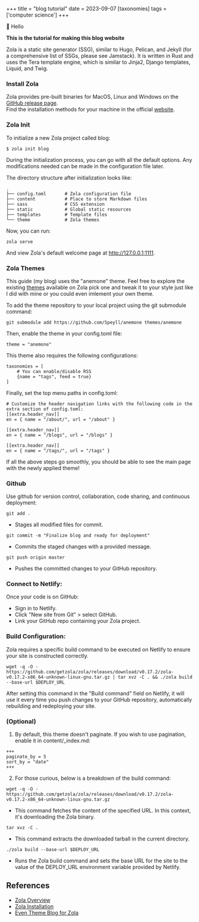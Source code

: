 +++
title = "blog tutorial"
date = 2023-09-07
[taxonomies]
tags = ['computer science']
+++


👋 Hello

**This is the tutorial for making this blog website**

Zola is a static site generator (SSG), similar to Hugo, Pelican, and Jekyll (for a comprehensive list of SSGs, please see Jamstack). It is written in Rust and uses the Tera template engine, which is similar to Jinja2, Django templates, Liquid, and Twig.


### Install Zola
Zola provides pre-built binaries for MacOS, Linux and Windows on the [GitHub release page](https://github.com/getzola/zola/releases). \
Find the installation methods for your machine in the official [website](https://www.getzola.org/documentation/getting-started/installation/).


### Zola Init

To initialize a new Zola project called blog:
```
$ zola init blog
```

During the initialization process, you can go with all the default options. Any modifications needed can be made in the configuration file later.

The directory structure after initialization looks like:
```
.
├── config.toml       # Zola configuration file
├── content           # Place to store Markdown files
├── sass              # CSS extension
├── static            # Global static resources
├── templates         # Template files
└── theme             # Zola themes
```

Now, you can run:
```
zola serve
```
And view Zola's default welcome page at http://127.0.0.1:1111.


### Zola Themes
This guide (my blog) uses the "anemone" theme. Feel free to explore the existing [themes](https://www.getzola.org/themes/) available on Zola pick one and tweak it to your style just like I did with mine or you could even imlement your own theme. 

To add the theme repository to your local project using the git submodule command:
```
git submodule add https://github.com/Speyll/anemone themes/anemone
```

Then, enable the theme in your config.toml file:
```
theme = "anemone"
```

This theme also requires the following configurations:
```
taxonomies = [
    # You can enable/disable RSS
    {name = "tags", feed = true}
]
```

Finally, set the top menu paths in config.toml:
```
# Customize the header navigation links with the following code in the extra section of config.toml:
[[extra.header_nav]]
en = { name = "/about/", url = "/about" }

[[extra.header_nav]]
en = { name = "/blogs", url = "/blogs" }

[[extra.header_nav]]
en = { name = "/tags/", url = "/tags" }
```

If all the above steps go smoothly, you should be able to see the main page with the newly applied theme!


### Github
Use github for version control, collaboration, code sharing, and continuous deployment: 

```
git add .              
```
- Stages all modified files for commit.
```
git commit -m "Finalize blog and ready for deployment"   
```
- Commits the staged changes with a provided message.
```
git push origin master  
```
- Pushes the committed changes to your GitHub repository.


### Connect to Netlify:
Once your code is on GitHub:
- Sign in to Netlify.
- Click "New site from Git" > select GitHub.
- Link your GitHub repo containing your Zola project.



### Build Configuration:
Zola requires a specific build command to be executed on Netlify to ensure your site is constructed correctly.
```
wget -q -O - https://github.com/getzola/zola/releases/download/v0.17.2/zola-v0.17.2-x86_64-unknown-linux-gnu.tar.gz | tar xvz -C . && ./zola build --base-url $DEPLOY_URL
```
After setting this command in the "Build command" field on Netlify, it will use it every time you push changes to your GitHub repository, automatically rebuilding and redeploying your site.



### (Optional) 
1. By default, this theme doesn't paginate. If you wish to use pagination, enable it in content/_index.md:
```
+++
paginate_by = 5
sort_by = "date"
+++
```


2. For those curious, below is a breakdown of the build command:
```
wget -q -O - https://github.com/getzola/zola/releases/download/v0.17.2/zola-v0.17.2-x86_64-unknown-linux-gnu.tar.gz 
```
- This command fetches the content of the specified URL. In this context, it's downloading the Zola binary.

```
tar xvz -C . 
```
- This command extracts the downloaded tarball in the current directory.
  
```
./zola build --base-url $DEPLOY_URL
```
- Runs the Zola build command and sets the base URL for the site to the value of the DEPLOY_URL environment variable provided by Netlify.


## References

- [Zola Overview](https://www.getzola.org/documentation/getting-started/overview/)
- [Zola Installation](https://www.getzola.org/documentation/getting-started/installation/)
- [Even Theme Blog for Zola](https://snowfall99.github.io/zola/)
  
